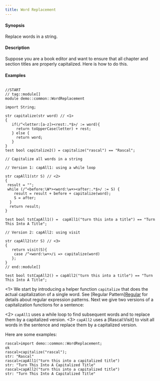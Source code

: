 ```yaml
---
title: Word Replacement
---
```


#### Synopsis

Replace words in a string.

#### Description

Suppose you are a book editor and want to ensure that all chapter
and section titles are properly capitalized. Here is how to do this. 

#### Examples


```rascal

//START
// tag::module[]
module demo::common::WordReplacement

import String;

str capitalize(str word) // <1>
{
   if(/^<letter:[a-z]><rest:.*$>/ := word){
     return toUpperCase(letter) + rest;
   } else {
     return word;
   }
}
test bool capitalize2() = capitalize("rascal") == "Rascal";

// Capitalize all words in a string

// Version 1: capAll1: using a while loop

str capAll1(str S) // <2>
{
 result = "";
 while (/^<before:\W*><word:\w+><after:.*$>/ := S) { 
    result = result + before + capitalize(word);
    S = after;
  }
  return result;
}

test bool tstCapAll1() =  capAll1("turn this into a title") == "Turn This Into A Title";

// Version 2: capAll2: using visit

str capAll2(str S) // <3>
{
   return visit(S){
   	case /^<word:\w+>/i => capitalize(word)
   };
}
// end::module[]

test bool tstCapAll2() = capAll2("turn this into a title") == "Turn This Into A Title";

```

                
<1> We start by introducing a helper function `capitalize` that does the actual capitalization of a single word.
    See [Regular Pattern][Regular](../../../Rascal/Patterns/Regular) for details about regular expression patterns.
    Next we give two versions of a capitalization functions for a sentence:

<2> `capAll1` uses a while loop to find subsequent words and to replace them by a capitalized version.
<3> `capAll2` uses a [Rascal:Visit] to visit all words in the sentence and replace them by a capitalized version.


Here are some examples:


```rascal-shell
rascal>import demo::common::WordReplacement;
ok
rascal>capitalize("rascal");
str: "Rascal"
rascal>capAll1("turn this into a capitalized title")
str: "Turn This Into A Capitalized Title"
rascal>capAll2("turn this into a capitalized title")
str: "Turn This Into A Capitalized Title"
```


